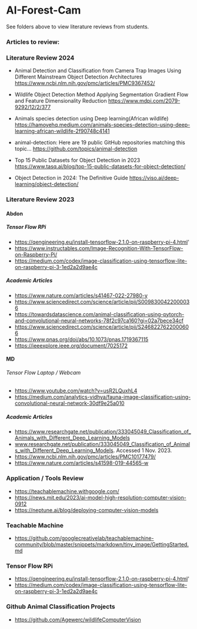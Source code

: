 # AI-Forest-Cam
See folders above to view literature reviews from students. 

### Articles to review:

### Literature Review 2024
- Animal Detection and Classification from Camera Trap Images Using Different Mainstream Object Detection Architectures
  https://www.ncbi.nlm.nih.gov/pmc/articles/PMC9367452/

- Wildlife Object Detection Method Applying Segmentation Gradient Flow and Feature Dimensionality Reduction
  https://www.mdpi.com/2079-9292/12/2/377

- Animals species detection using Deep learning(African wildlife)
  https://hamoyehq.medium.com/animals-species-detection-using-deep-learning-african-wildlife-2f90748c4141

- animal-detection: Here are 19 public GitHub repositories matching this topic...
  https://github.com/topics/animal-detection

- Top 15 Public Datasets for Object Detection in 2023
  https://www.tasq.ai/blog/top-15-public-datasets-for-object-detection/

- Object Detection in 2024: The Definitive Guide
  https://viso.ai/deep-learning/object-detection/

### Literature Review 2023

#### Abdon

##### Tensor Flow RPi
- https://qengineering.eu/install-tensorflow-2.1.0-on-raspberry-pi-4.html'
- https://www.instructables.com/Image-Recognition-With-TensorFlow-on-Raspberry-Pi/
- https://medium.com/codex/image-classification-using-tensorflow-lite-on-raspberry-pi-3-1ed2a2d9ae4c

##### Academic Articles

- https://www.nature.com/articles/s41467-022-27980-y
- https://www.sciencedirect.com/science/article/pii/S0098300422000036
- https://towardsdatascience.com/animal-classification-using-pytorch-and-convolutional-neural-networks-78f2c97ca160?gi=02a7bece34cf
- https://www.sciencedirect.com/science/article/pii/S2468227622000606
- https://www.pnas.org/doi/abs/10.1073/pnas.1719367115
- https://ieeexplore.ieee.org/document/7025172

#### MD

###### Tensor Flow Laptop / Webcam
- https://www.youtube.com/watch?v=usR2LQuxhL4
- https://medium.com/analytics-vidhya/fauna-image-classification-using-convolutional-neural-network-30df9e25a010

##### Academic Articles
- https://www.researchgate.net/publication/333045049_Classification_of_Animals_with_Different_Deep_Learning_Models
- www.researchgate.net/publication/333045049_Classification_of_Animals_with_Different_Deep_Learning_Models. Accessed 1 Nov. 2023. 
- https://www.ncbi.nlm.nih.gov/pmc/articles/PMC10177479/
- https://www.nature.com/articles/s41598-019-44565-w


### Application / Tools Review
- https://teachablemachine.withgoogle.com/
- https://news.mit.edu/2023/ai-model-high-resolution-computer-vision-0912
- https://neptune.ai/blog/deploying-computer-vision-models

### Teachable Machine
- https://github.com/googlecreativelab/teachablemachine-community/blob/master/snippets/markdown/tiny_image/GettingStarted.md

### Tensor Flow RPi
- https://qengineering.eu/install-tensorflow-2.1.0-on-raspberry-pi-4.html'
- https://medium.com/codex/image-classification-using-tensorflow-lite-on-raspberry-pi-3-1ed2a2d9ae4c

### Github Animal Classification Projects
- https://github.com/Agewerc/wildlifeComputerVision


